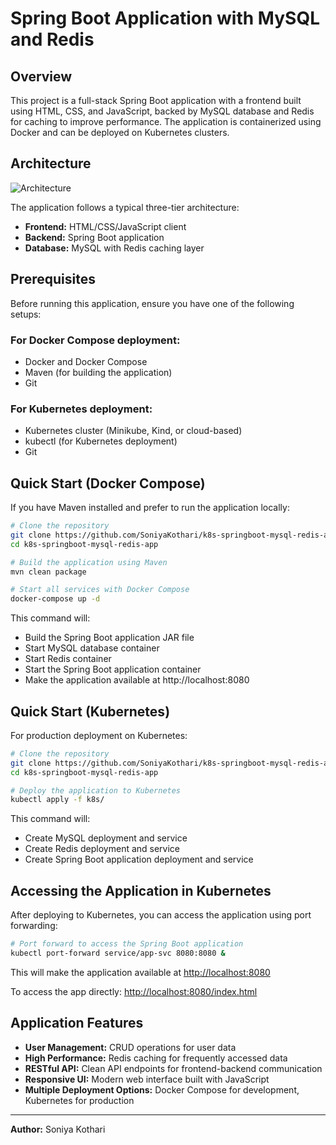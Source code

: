 # Spring Boot Application with MySQL and Redis

## Overview
This project is a full-stack Spring Boot application with a frontend built using HTML, CSS, and JavaScript, backed by MySQL database and Redis for caching to improve performance. The application is containerized using Docker and can be deployed on Kubernetes clusters.

## Architecture
![Architecture](assests/architecture.png)

The application follows a typical three-tier architecture:
- **Frontend:** HTML/CSS/JavaScript client
- **Backend:** Spring Boot application
- **Database:** MySQL with Redis caching layer

## Prerequisites
Before running this application, ensure you have one of the following setups:

### For Docker Compose deployment:
- Docker and Docker Compose
- Maven (for building the application)
- Git

### For Kubernetes deployment:
- Kubernetes cluster (Minikube, Kind, or cloud-based)
- kubectl (for Kubernetes deployment)
- Git

## Quick Start (Docker Compose)
If you have Maven installed and prefer to run the application locally:

```bash
# Clone the repository
git clone https://github.com/SoniyaKothari/k8s-springboot-mysql-redis-app.git
cd k8s-springboot-mysql-redis-app

# Build the application using Maven
mvn clean package

# Start all services with Docker Compose
docker-compose up -d
```

This command will:
- Build the Spring Boot application JAR file
- Start MySQL database container
- Start Redis container
- Start the Spring Boot application container
- Make the application available at http://localhost:8080

## Quick Start (Kubernetes)
For production deployment on Kubernetes:

```bash
# Clone the repository
git clone https://github.com/SoniyaKothari/k8s-springboot-mysql-redis-app.git
cd k8s-springboot-mysql-redis-app

# Deploy the application to Kubernetes
kubectl apply -f k8s/
```

This command will:
- Create MySQL deployment and service
- Create Redis deployment and service
- Create Spring Boot application deployment and service

## Accessing the Application in Kubernetes
After deploying to Kubernetes, you can access the application using port forwarding:

```bash
# Port forward to access the Spring Boot application
kubectl port-forward service/app-svc 8080:8080 &
```

This will make the application available at [http://localhost:8080](http://localhost:8080)

To access the app directly: [http://localhost:8080/index.html](http://localhost:8080/index.html)  

## Application Features
- **User Management:** CRUD operations for user data
- **High Performance:** Redis caching for frequently accessed data
- **RESTful API:** Clean API endpoints for frontend-backend communication
- **Responsive UI:** Modern web interface built with JavaScript
- **Multiple Deployment Options:** Docker Compose for development, Kubernetes for production

---

**Author:** Soniya Kothari
